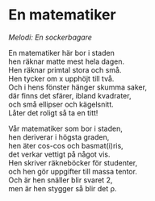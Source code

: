 # En matematiker
*Melodi: En sockerbagare*

En matematiker här bor i staden  
hen räknar matte mest hela dagen.  
Hen räknar primtal stora och små.  
Hen tycker om x upphöjt till två.  
Och i hens fönster hänger skumma saker,  
där finns det sfärer, ibland kvadrater,  
och små ellipser och kägelsnitt.  
Låter det roligt så ta en titt!  

Vår matematiker som bor i staden,  
hen deriverar i högsta graden,  
hen äter cos-cos och basmat(i)ris,  
det verkar vettigt på något vis.  
Hen skriver räkneböcker för studenter,  
och hen gör uppgifter till massa tentor.  
Och är hen snäller blir svaret 2,  
men är hen stygger så blir det ρ.  
